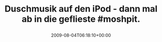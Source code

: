---
retweeted: false
source: <a href="http://twitter.com" rel="nofollow">Twitter Web Client</a>
entities:
  hashtags:
  - text: moshpit
    indices:
    - '55'
    - '63'
  symbols: []
  user_mentions: []
  urls: []
display_text_range:
- '0'
- '64'
favorite_count: '0'
id_str: '3119947480'
truncated: false
retweet_count: '0'
id: '3119947480'
created_at: Tue Aug 04 06:18:10 +0000 2009
favorited: false
full_text: 'Duschmusik auf den iPod - dann mal ab in die geflieste #moshpit.'
lang: de
tags:
- moshpit
- pesos/twitter
date: '2009-08-04T06:18:10+00:00'
src: https://twitter.com/bascht/status/3119947480
original_url: https://twitter.com/bascht/status/3119947480
type: twitter_tweet
text: 'Duschmusik auf den iPod - dann mal ab in die geflieste #moshpit.'
title: 'Duschmusik auf den iPod - dann mal ab in die geflieste #moshpit.

  '

---